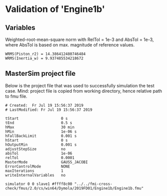 # Validation of 'Engine1b'

## Variables
Weighted-root-mean-square norm with RelTol = 1e-3 and AbsTol = 1e-3, where
AbsTol is based on max. magnitude of reference values.

```
WRMS(Piston_r2) = 14.386412480746484
WRMS(Inertia_w) = 9.937485534218672
```

## MasterSim project file

Below is the project file that was used to successfully simulation the test case.
Mind: project file is copied from working directory, hence relative path to fmu file.

```
# Created:	Fr Jul 19 15:56:37 2019
# LastModified:	Fr Jul 19 15:56:37 2019

tStart                   0 s
tEnd                     0.5 s
hMax                     30 min
hMin                     1e-06 s
hFallBackLimit           0.001 s
hStart                   0 s
hOutputMin               0.001 s
adjustStepSize           no
absTol                   1e-06
relTol                   0.0001
MasterMode               GAUSS_JACOBI
ErrorControlMode         NONE
maxIterations            1
writeInternalVariables   no

simulator 0 0 slave1 #ffff8c00 "../../fmi-cross-check/fmus/2.0/cs/win64/Dymola/2019FD01/Engine1b/Engine1b.fmu"


```

